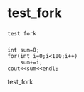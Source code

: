 test_fork
=========
###
    test fork
###
    int sum=0;
    for(int i=0;i<100;i++)
        sum+=i;
    cout<<sum<<endl;
test_fork
